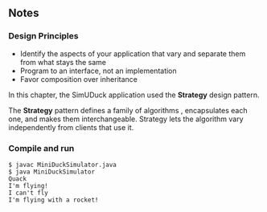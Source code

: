 ## Notes

### Design Principles  
- Identify the aspects of your application that vary and separate them from what stays the same
- Program to an interface, not an implementation
- Favor composition over inheritance

In this chapter, the SimUDuck application used the **Strategy** design pattern.

The **Strategy** pattern defines a family of algorithms , encapsulates each one, and makes them interchangeable. Strategy lets the algorithm vary independently from clients that use it.

### Compile and run
```
$ javac MiniDuckSimulator.java
$ java MiniDuckSimulator
Quack
I'm flying!
I can't fly
I'm flying with a rocket!
```
